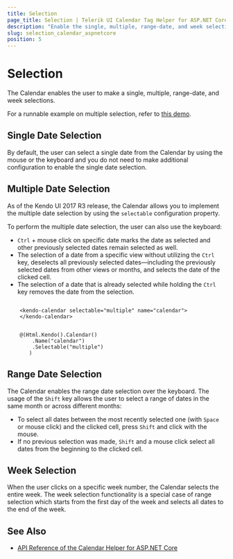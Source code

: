 ```yaml
---
title: Selection
page_title: Selection | Telerik UI Calendar Tag Helper for ASP.NET Core
description: "Enable the single, multiple, range-date, and week selections when working with the Telerik UI Calendar tag helper for ASP.NET Core (MVC 6 or ASP.NET Core MVC)."
slug: selection_calendar_aspnetcore
position: 5
---
```


# Selection

The Calendar enables the user to make a single, multiple, range-date, and week selections.

For a runnable example on multiple selection, refer to [this demo](http://demos.telerik.com/kendo-ui/calendar/selection).

## Single Date Selection

By default, the user can select a single date from the Calendar by using the mouse or the keyboard and you do not need to make additional configuration to enable the single date selection.

## Multiple Date Selection

As of the Kendo UI 2017 R3 release, the Calendar allows you to implement the multiple date selection by using the `selectable` configuration property.

To perform the multiple date selection, the user can also use the keyboard:

* `Ctrl` + mouse click on specific date marks the date as selected and other previously selected dates remain selected as well.
* The selection of a date from a specific view without utilizing the `Ctrl` key, deselects all previously selected dates&mdash;including the previously selected dates from other views or months, and selects the date of the clicked cell.
* The selection of a date that is already selected while holding the `Ctrl` key removes the date from the selection.

```tagHelper

    <kendo-calendar selectable="multiple" name="calendar">
    </kendo-calendar>
```
```cshtml

    @(Html.Kendo().Calendar()
        .Name("calendar")
        .Selectable("multiple")
       )
```

## Range Date Selection

The Calendar enables the range date selection over the keyboard. The usage of the `Shift` key allows the user to select a range of dates in the same month or across different months:

* To select all dates between the most recently selected one (with `Space` or mouse click) and the clicked cell, press `Shift` and click with the mouse.
* If no previous selection was made, `Shift` and a mouse click select all dates from the beginning to the clicked cell.

## Week Selection

When the user clicks on a specific week number, the Calendar selects the entire week. The week selection functionality is a special case of range selection which starts from the first day of the week and selects all dates to the end of the week.

## See Also

* [API Reference of the Calendar Helper for ASP.NET Core](/api/calendar)

